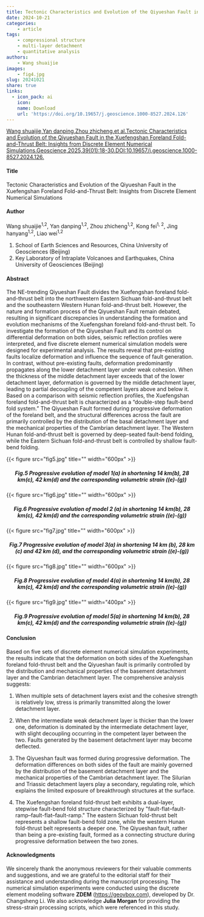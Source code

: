 ```yaml
---
title: Tectonic Characteristics and Evolution of the Qiyueshan Fault in the Xuefengshan Foreland Fold-and-Thrust Belt Insights from Discrete Element Numerical Simulations（Geoscience）
date: 2024-10-21
categories:
    - article
tags:
    - compressional structure
    - multi-layer detachment
    - quantitative analysis
authors:
    - Wang shuaijie
images:
    - fig4.jpg
slug: 20241021
share: true
links:
  - icon_pack: ai
    icon: 
    name: Download
    url: 'https://doi.org/10.19657/j.geoscience.1000-8527.2024.126'
---
```


[Wang shuaijie,Yan danping,Zhou zhicheng,et al.Tectonic Characteristics and Evolution of the Qiyueshan Fault in the Xuefengshan Foreland Fold-and-Thrust Belt: Insights from Discrete Element Numerical Simulations.Geoscience,2025,39(01):18-30.DOI:10.19657/j.geoscience.1000-8527.2024.126.](https://doi.org/10.19657/j.geoscience.1000-8527.2024.126)

#### Title

Tectonic Characteristics and Evolution of the Qiyueshan Fault in the Xuefengshan Foreland Fold-and-Thrust Belt: Insights from Discrete Element Numerical Simulations

#### Author

Wang shuaijie<sup>1,2</sup>, Yan danping<sup>1,2</sup>, Zhou zhicheng<sup>1,2</sup>, Kong fei<sup>1, 2</sup>, Jing hanyang<sup>1,2</sup>, Liao wei<sup>1,2</sup>

1. School of Earth Sciences and Resources, China University of Geosciences (Beijing)
2. Key Laboratory of Intraplate Volcanoes and Earthquakes, China University of Geosciences (Beijing)


#### Abstract

The NE-trending Qiyueshan Fault divides the Xuefengshan foreland fold-and-thrust belt into the northwestern Eastern Sichuan fold-and-thrust belt and the southeastern Western Hunan fold-and-thrust belt. However, the nature and formation process of the Qiyueshan Fault remain debated, resulting in significant discrepancies in understanding the formation and evolution mechanisms of the Xuefengshan foreland fold-and-thrust belt. To investigate the formation of the Qiyueshan Fault and its control on differential deformation on both sides, seismic reflection profiles were interpreted, and five discrete element numerical simulation models were designed for experimental analysis. The results reveal that pre-existing faults localize deformation and influence the sequence of fault generation. In contrast, without pre-existing faults, deformation predominantly propagates along the lower detachment layer under weak cohesion. When the thickness of the middle detachment layer exceeds that of the lower detachment layer, deformation is governed by the middle detachment layer, leading to partial decoupling of the competent layers above and below it. Based on a comparison with seismic reflection profiles, the Xuefengshan foreland fold-and-thrust belt is characterized as a “double-step fault-bend fold system.” The Qiyueshan Fault formed during progressive deformation of the foreland belt, and the structural differences across the fault are primarily controlled by the distribution of the basal detachment layer and the mechanical properties of the Cambrian detachment layer. The Western Hunan fold-and-thrust belt is governed by deep-seated fault-bend folding, while the Eastern Sichuan fold-and-thrust belt is controlled by shallow fault-bend folding.

{{< figure src="fig5.jpg" title="" width="600px" >}}

<center><h5>Fig.5 Progressive evolution of model 1(a) in shortening 14 km(b), 28 km(c), 42 km(d) and the corresponding volumetric strain ((e)-(g))</h5></center>

{{< figure src="fig6.jpg" title="" width="600px" >}}

<center><h5>Fig.6 Progressive evolution of model 2 (a) in shortening 14 km(b), 28 km(c), 42 km(d) and the corresponding volumetric strain ((e)-(g))</h5></center>

{{< figure src="fig7.jpg" title="" width="600px" >}}

<center><h5>Fig.7 Progressive evolution of model 3(a) in shortening 14 km (b), 28 km (c) and 42 km (d), and the corresponding volumetric strain ((e)-(g))</h5></center>

{{< figure src="fig8.jpg" title="" width="600px" >}}

<center><h5>Fig.8 Progressive evolution of model 4(a) in shortening 14 km(b), 28 km(c), 42 km(d) and the corresponding volumetric strain ((e)-(g))</h5></center>

{{< figure src="fig9.jpg" title="" width="400px" >}}

<center><h5>Fig.9 Progressive evolution of model 5(a) in shortening 14 km(b), 28 km(c), 42 km(d) and the corresponding volumetric strain ((e)-(g))</h5></center>

#### Conclusion

Based on five sets of discrete element numerical simulation experiments, the results indicate that the deformation on both sides of the Xuefengshan foreland fold-thrust belt and the Qiyueshan fault is primarily controlled by the distribution and mechanical properties of the basement detachment layer and the Cambrian detachment layer. The comprehensive analysis suggests:

1. When multiple sets of detachment layers exist and the cohesive strength is relatively low, stress is primarily transmitted along the lower detachment layer.

2. When the intermediate weak detachment layer is thicker than the lower one, deformation is dominated by the intermediate detachment layer, with slight decoupling occurring in the competent layer between the two. Faults generated by the basement detachment layer may become deflected.

3. The Qiyueshan fault was formed during progressive deformation. The deformation differences on both sides of the fault are mainly governed by the distribution of the basement detachment layer and the mechanical properties of the Cambrian detachment layer. The Silurian and Triassic detachment layers play a secondary, regulating role, which explains the limited exposure of breakthrough structures at the surface.

4. The Xuefengshan foreland fold-thrust belt exhibits a dual-layer, stepwise fault-bend fold structure characterized by "fault-flat–fault-ramp–fault-flat–fault-ramp." The eastern Sichuan fold-thrust belt represents a shallow fault-bend fold zone, while the western Hunan fold-thrust belt represents a deeper one. The Qiyueshan fault, rather than being a pre-existing fault, formed as a connecting structure during progressive deformation between the two zones.

#### Acknowledgments

We sincerely thank the anonymous reviewers for their valuable comments and suggestions, and we are grateful to the editorial staff for their assistance and understanding during the manuscript processing. The numerical simulation experiments were conducted using the discrete element modeling software **ZDEM** (https://geovbox.com), developed by Dr. Changsheng Li. We also acknowledge **Julia Morgan** for providing the stress-strain processing scripts, which were referenced in this study.

